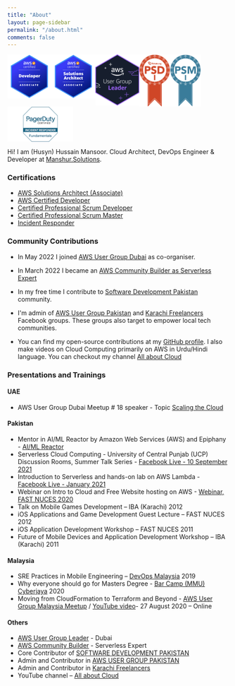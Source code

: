 ```yaml
---
title: "About"
layout: page-sidebar
permalink: "/about.html"
comments: false
---
```


<img src="assets/images/badges/da.png"
     alt="AWS Developer Associate Badge"
     style="float: left;" width="100px" />

<img src="assets/images/badges/saa.png"
     alt="AWS Solutions Architect Associate Badge"
     style="float: left;"  width="100px" />

<img src="assets/images/badges/ugl.png"
     alt="AWS User Group Leader (Dubai)"
     style="float: left;"  width="100px" />

<img src="assets/images/badges/psd.png"
     alt="Professional Scrum Developer"
     style="float: left;"  width="70px" />

<img src="assets/images/badges/psm.png"
     alt="Professional Scrum Master"
     style="float: left;"  width="70px" />

<img src="assets/images/badges/pd_ic.png"
     alt="PagerDuty Incident Responder"
     style="float: left;" width="150px"/>

<br clear="left"/>

Hi! I am (Husyn) Hussain Mansoor. Cloud Architect, DevOps Engineer & Developer at [Manshur.Solutions](https://manshur.solutions).

### Certifications

- [AWS Solutions Architect (Associate)](https://www.credly.com/badges/a635f81f-c09c-498e-8178-10368a55dfab/public_url) 
- [AWS Certified Developer](https://www.youracclaim.com/badges/ba6fa512-60a2-4135-875d-db330818e44e)
- [Certified Professional Scrum Developer](https://www.scrum.org/certificates/398038)
- [Certified Professional Scrum Master](https://www.scrum.org/certificates/308171)
- [Incident Responder](https://verify.skilljar.com/c/5k5t9egcvxqa)

### Community Contributions

- In May 2022 I joined [AWS User Group Dubai](https://meetu.ps/c/2GXCh/6g00F/d) as co-organiser.

- In March 2022 I became an [AWS Community Builder as Serverless Expert](https://aws.amazon.com/developer/community/community-builders/community-builders-directory/?cb-cards.q=hussain%2Bmansoor)

- In my free time I contribute to [Software Development Pakistan](http://softdevpk.com) community.

- I'm admin of [AWS User Group Pakistan](https://www.facebook.com/groups/awsugpk) and [Karachi Freelancers](https://www.facebook.com/groups/karachifreelancers) Facebook groups. These groups also target to empower local tech communities. 

- You can find my open-source contributions at my [GitHub profile](http://github.com/husyn/). I also make videos on Cloud Computing primarily on AWS in Urdu/Hindi language. You can checkout my channel [All about Cloud](https://www.youtube.com/channel/UCQnAN556-_JeXfiQi9SgN_g)

### Presentations and Trainings

#### UAE
- AWS User Group Dubai Meetup # 18 speaker - Topic [Scaling the Cloud](https://www.meetup.com/AWS-Dubai/events/284756861/)

#### Pakistan

- Mentor in AI/ML Reactor by Amazon Web Services (AWS) and Epiphany - [AI/ML Reactor](https://epiphany.com.pk/ai-ml-reactor/)
- Serverless Cloud Computing - University of Central Punjab (UCP) Discussion Rooms, Summer Talk Series - [Facebook Live - 10 September 2021](https://www.facebook.com/ieeeucpsb/videos/564529721659554)
- Introduction to Serverless and hands-on lab on AWS Lambda - [Facebook Live - January 2021](https://www.facebook.com/events/168729428369834/)
- Webinar on Intro to Cloud and Free Website hosting on AWS - [Webinar, FAST NUCES 2020](https://www.facebook.com/FASTNUCESKHI/photos/pcb.3745980845517140/3745980618850496)
-	Talk on Mobile Games Development – IBA (Karachi) 2012
-	iOS Applications and Game Development Guest Lecture – FAST NUCES 2012
- iOS Application Development Workshop – FAST NUCES 2011
-	Future of Mobile Devices and Application Development Workshop – IBA (Karachi) 2011

#### Malaysia

-	SRE Practices in Mobile Engineering – [DevOps Malaysia](https://www.meetup.com/DevOpsMalaysia/events/265462658/) 2019
-	Why everyone should go for Masters Degree - [Bar Camp (MMU) Cyberjaya](https://barcampcyberjaya.org) 2020
-	Moving from CloudFormation to Terraform and Beyond - [AWS User Group Malaysia Meetup](https://www.meetup.com/AWSUGMY/events/272642576/) / [YouTube video](https://www.youtube.com/watch?v=fiG1iC7D4ow&t=19s)- 27 August 2020 – Online

#### Others

-    [AWS User Group Leader](https://meetu.ps/c/2GXCh/6g00F/d) - Dubai
-    [AWS Community Builder](https://aws.amazon.com/developer/community/community-builders/community-builders-directory/?cb-cards.q=Hussain%2BMansoor) - Serverless Expert 
-	Core Contributor of [SOFTWARE DEVELOPMENT PAKISTAN](https://softdevpk.com)
-	Admin and Contributor in [AWS USER GROUP PAKISTAN](https://www.facebook.com/groups/AWSUGPK)
-	Admin and Contributor in [Karachi Freelancers](https://www.facebook.com/groups/Karachifreelancers)
-	YouTube channel – [All about Cloud](https://www.youtube.com/channel/UCQnAN556-_JeXfiQi9SgN_g)
